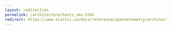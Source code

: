 ```yaml
---
layout: redirection
permalink: /architecture/hosts_vms.html
redirect: https://www.elastic.co/docs/reference/opentelemetry/architecture/hosts_vms
---
```

